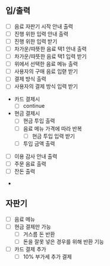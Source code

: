 ## 입/출력
- [ ] 음료 자판기 시작 안내 출력
- [ ] 진행 위한 입력 안내 출력
- [ ] 진행 위한 입력 받기
- [ ] 차가운/따뜻한 음료 택1 안내 출력
- [ ] 차가운/따뜻한 음료 택1 입력 받기
- [ ] 위에서 선택한 음료 메뉴 출력
- [ ] 사용자의 구매 음료 입렫 받기
- [ ] 결제 방식 출력
- [ ] 사용자의 결제 방식 입력 받기
- 카드 결제시
  - [ ] continue
- 현금 결제시
  - [ ] 현금 투입 출력
  - [ ] 음료 메뉴 가격에 따라 반복
    - [ ] 현금 투입 입력 받기
  - [ ] 투입 금액 출력
- [ ] 이용 감사 안내 출력
- [ ] 주문 음료 출력
- [ ] 잔돈 출력
- 
## 자판기
- [ ] 음료 메뉴 
- [ ] 현금 결제만 가능 
  - [ ] 거스름 돈 반환
  - [ ] 돈을 잘못 넣은 경우를 위해 반환 기능
- [ ] 카드 결제 추가
  - [ ] 10% 부가세 추가 결제